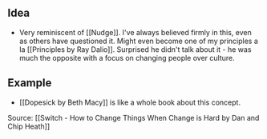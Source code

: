 ## Idea
- Very reminiscent of [[Nudge]]. I've always believed firmly in this, even as others have questioned it. Might even become one of my principles a la [[Principles by Ray Dalio]]. Surprised he didn't talk about it - he was much the opposite with a focus on changing people over culture. 

## Example
- [[Dopesick by Beth Macy]] is like a whole book about this concept. 

Source: [[Switch - How to Change Things When Change is Hard by Dan and Chip Heath]]